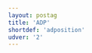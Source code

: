 ```yaml
---
layout: postag
title: 'ADP'
shortdef: 'adposition'
udver: '2'
---
```

<!-- Interlanguage links updated Po 6. listopadu 2023, 21:41:21 CET -->
